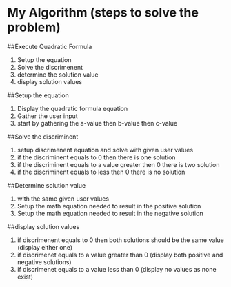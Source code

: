 # My Algorithm (steps to solve the problem)
##Execute Quadratic Formula 
1. Setup the equation
2. Solve the discrimenent 
3. determine the solution value
4. display solution values

##Setup the equation
1. Display the quadratic formula equation
2. Gather the user input 
3. start by gathering the a-value then b-value then c-value

##Solve the discriminent
1. setup discrimenent equation and solve with given user values
2. if the discriminent equals to 0 then there is one solution
3. if the discriminent equals to a value greater then 0 there is two solution
4. if the discriminent equals to less then 0 there is no solution


##Determine solution value
1. with the same given user values
2. Setup the math equation needed to result in the positive solution 
3. Setup the math equation needed to result in the negative solution

##display solution values
1. if discrimenent equals to 0 then both solutions should be the same value (display either one)
2. if discrimenet equals to a value greater than 0 (display both positive and negative solutions)
3. if discrimenet equals to a value less than 0 (display no values as none exist)